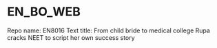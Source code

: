 # EN_BO_WEB
Repo name: EN8016
Text title: From child bride to medical college Rupa cracks NEET to script her own success story
